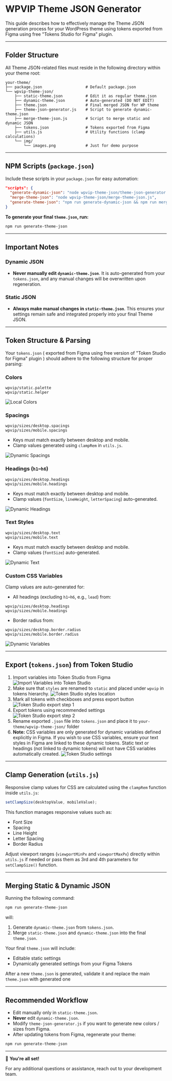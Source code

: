 # WPVIP Theme JSON Generator

This guide describes how to effectively manage the Theme JSON generation process for your WordPress theme using tokens exported from Figma using free "Tokens Studio for Figma" plugin.

---

## Folder Structure

All Theme JSON-related files must reside in the following directory within your theme root:

```
your-theme/
├── package.json                   # Default package.json
└── wpvip-theme-json/
    ├── static-theme.json          # Edit it as regular theme.json
    ├── dynamic-theme.json         # Auto-generated (DO NOT EDIT)
    ├── theme.json                 # Final merged JSON for WP theme
    ├── theme-json-generator.js    # Script to generate dynamic-theme.json
    ├── merge-theme-json.js        # Script to merge static and dynamic JSON
    ├── tokens.json                # Tokens exported from Figma
    ├── utils.js                   # Utility functions (clamp calculations)
    └── img/
        └── images.png             # Just for demo purpose
```

---

## NPM Scripts (`package.json`)

Include these scripts in your `package.json` for easy automation:

```json
"scripts": {
  "generate-dynamic-json": "node wpvip-theme-json/theme-json-generator.js",
  "merge-theme-json": "node wpvip-theme-json/merge-theme-json.js",
  "generate-theme-json": "npm run generate-dynamic-json && npm run merge-theme-json"
}
```

**To generate your final `theme.json`, run:**

```bash
npm run generate-theme-json
```

---

## Important Notes

### Dynamic JSON
- **Never manually edit `dynamic-theme.json`**. It is auto-generated from your `tokens.json`, and any manual changes will be overwritten upon regeneration.

### Static JSON
- **Always make manual changes in `static-theme.json`**. This ensures your settings remain safe and integrated properly into your final Theme JSON.

---

## Token Structure & Parsing

Your `tokens.json` ( exported from Figma using free version of "Token Studio for Figma" plugin ) should adhere to the following structure for proper parsing:

### Colors
```
wpvip/static.palette
wpvip/static.helper
```
![Local Colors](img/local-colors.png)

### Spacings
```
wpvip/sizes/desktop.spacings
wpvip/sizes/mobile.spacings
```
- Keys must match exactly between desktop and mobile.
- Clamp values generated using `clampRem` in `utils.js`.

![Dynamic Spacings](img/dynamic-spacings.png)

### Headings (`h1`–`h6`)
```
wpvip/sizes/desktop.headings
wpvip/sizes/mobile.headings
```
- Keys must match exactly between desktop and mobile.
- Clamp values (`fontSize`, `lineHeight`, `letterSpacing`) auto-generated.

![Dynamic Headings](img/dynamic-spacings.png)

### Text Styles
```
wpvip/sizes/desktop.text
wpvip/sizes/mobile.text
```
- Keys must match exactly between desktop and mobile.
- Clamp values (`fontSize`) auto-generated.

![Dynamic Text](img/dynamic-text.png)

### Custom CSS Variables

Clamp values are auto-generated for:
- All headings (excluding `h1`–`h6`, e.g., `lead`) from:
```
wpvip/sizes/desktop.headings
wpvip/sizes/mobile.headings
```
- Border radius from:
```
wpvip/sizes/desktop.border.radius
wpvip/sizes/mobile.border.radius
```
![Dynamic Variables](img/dynamic-borders.png)

---

## Export (`tokens.json`) from Token Studio

1. Import variables into Token Studio from Figma
![Import Variables into Token Studio](img/token-studio-import-variables.png)
2. Make sure that `styles` are renamed to `static` and placed under `wpvip` in tokens hierarchy.
![Token Studio styles location](img/token-studio-styles-location.png)
3. Mark all tokens with checkboxes and press export button
![Token Studio export step 1](img/token-studio-export-1.png)
4. Export tokens using recommended settings
![Token Studio export step 2](img/token-studio-export-2.png)
5. Rename exported `.json` file into `tokens.json` and place it to `your-theme/wpvip-theme-json/` folder
6. **Note:** CSS variables are only generated for dynamic variables defined explicitly in Figma. If you wish to use CSS variables, ensure your text styles in Figma are linked to these dynamic tokens. Static text or headings (not linked to dynamic tokens) will not have CSS variables automatically created.
![Token Studio settings](img/token-studio-settings.png)

___

## Clamp Generation (`utils.js`)

Responsive clamp values for CSS are calculated using the `clampRem` function inside `utils.js`:

```javascript
setClampSize(desktopValue, mobileValue);
```

This function manages responsive values such as:
- Font Size
- Spacing
- Line Height
- Letter Spacing
- Border Radius

Adjust viewport ranges (`viewportMinPx` and `viewportMaxPx`) directly within `utils.js` if needed or pass them as 3rd and 4th parameters for `setClampSize()` function.

---

## Merging Static & Dynamic JSON

Running the following command:

```bash
npm run generate-theme-json
```

will:

1. Generate `dynamic-theme.json` from `tokens.json`.
2. Merge `static-theme.json` and `dynamic-theme.json` into the final `theme.json`.

Your final `theme.json` will include:
- Editable static settings
- Dynamically generated settings from your Figma Tokens

After a new `theme.json` is generated, validate it and replace the main `theme.json` with generated one

---

## Recommended Workflow

- Edit manually only in `static-theme.json`.
- **Never** edit `dynamic-theme.json`.
- Modify `theme-json-generator.js` if you want to generate new colors / sizes from Figma.
- After updating tokens from Figma, regenerate your theme:

```bash
npm run generate-theme-json
```

---

🎉 **You're all set!**

For any additional questions or assistance, reach out to your development team.

